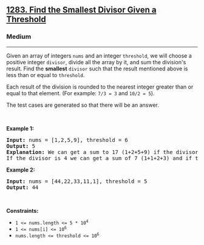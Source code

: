 <h2><a href="https://leetcode.com/problems/find-the-smallest-divisor-given-a-threshold/">1283. Find the Smallest Divisor Given a Threshold</a></h2><h3>Medium</h3><hr><div style="user-select: auto;"><p style="user-select: auto;">Given an array of integers <code style="user-select: auto;">nums</code> and an integer <code style="user-select: auto;">threshold</code>, we will choose a positive integer <code style="user-select: auto;">divisor</code>, divide all the array by it, and sum the division's result. Find the <strong style="user-select: auto;">smallest</strong> <code style="user-select: auto;">divisor</code> such that the result mentioned above is less than or equal to <code style="user-select: auto;">threshold</code>.</p>

<p style="user-select: auto;">Each result of the division is rounded to the nearest integer greater than or equal to that element. (For example: <code style="user-select: auto;">7/3 = 3</code> and <code style="user-select: auto;">10/2 = 5</code>).</p>

<p style="user-select: auto;">The test cases are generated so&nbsp;that there will be an answer.</p>

<p style="user-select: auto;">&nbsp;</p>
<p style="user-select: auto;"><strong class="example" style="user-select: auto;">Example 1:</strong></p>

<pre style="user-select: auto;"><strong style="user-select: auto;">Input:</strong> nums = [1,2,5,9], threshold = 6
<strong style="user-select: auto;">Output:</strong> 5
<strong style="user-select: auto;">Explanation:</strong> We can get a sum to 17 (1+2+5+9) if the divisor is 1. 
If the divisor is 4 we can get a sum of 7 (1+1+2+3) and if the divisor is 5 the sum will be 5 (1+1+1+2). 
</pre>

<p style="user-select: auto;"><strong class="example" style="user-select: auto;">Example 2:</strong></p>

<pre style="user-select: auto;"><strong style="user-select: auto;">Input:</strong> nums = [44,22,33,11,1], threshold = 5
<strong style="user-select: auto;">Output:</strong> 44
</pre>

<p style="user-select: auto;">&nbsp;</p>
<p style="user-select: auto;"><strong style="user-select: auto;">Constraints:</strong></p>

<ul style="user-select: auto;">
	<li style="user-select: auto;"><code style="user-select: auto;">1 &lt;= nums.length &lt;= 5 * 10<sup style="user-select: auto;">4</sup></code></li>
	<li style="user-select: auto;"><code style="user-select: auto;">1 &lt;= nums[i] &lt;= 10<sup style="user-select: auto;">6</sup></code></li>
	<li style="user-select: auto;"><code style="user-select: auto;">nums.length &lt;= threshold &lt;= 10<sup style="user-select: auto;">6</sup></code></li>
</ul>
</div>